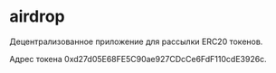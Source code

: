 # airdrop

Децентрализованное приложение для рассылки ERC20 токенов.

Адрес токена 0xd27d05E68FE5C90ae927CDcCe6FdF110cdE3926c.
